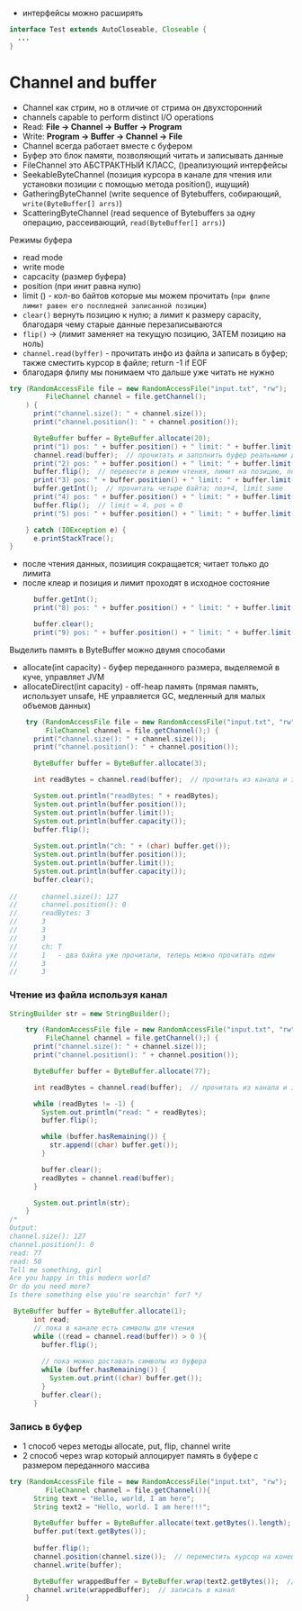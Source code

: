 - интерфейсы можно расширять

```Java
interface Test extends AutoCloseable, Closeable {
  ...
}
```
# Channel and buffer
- Channel как стрим, но в отличие от стрима он двухсторонний
- channels capable to perform distinct I/O operations
- Read:  **File -> Channel -> Buffer -> Program**
- Write: **Program -> Buffer -> Channel -> File**
- Channel всегда работает вместе с буфером
- Буфер это блок памяти, позволяющий читать и записывать данные
- FileChannel это АБСТРАКТНЫЙ КЛАСС, ()реализующий интерфейсы
-   SeekableByteChannel (позиция курсора в канале для чтения или установки позиции с помощью метода position(), ищущий)
-   GatheringByteChannel (write sequence of Bytebuffers, собирающий, `write(ByteBuffer[] arrs)`)
-   ScatteringByteChannel (read sequence of Bytebuffers за одну операцию, рассеивающий, `read(ByteBuffer[] arrs)`)

Режимы буфера
- read mode
- write mode
- capcacity (размер буфера)
- position (при инит равна нулю)
- limit () - кол-во байтов которые мы можем прочитать (`при флипе лимит равен его послледней записанной позиции`)
- `clear()` вернуть позицию к нулю; а лимит к размеру capacity, благодаря чему старые данные перезаписываются
- `flip()` -> (лимит заменяет на текущую позицию, ЗАТЕМ позицию на ноль)
- `channel.read(byffer)` - прочитать инфо из файла и записать в буфер; также сместить курсор в файле; return -1 if EOF
- благодаря флипу мы понимаем что дальше уже читать не нужно
```Java
try (RandomAccessFile file = new RandomAccessFile("input.txt", "rw");
         FileChannel channel = file.getChannel();
    ) {
      print("channel.size(): " + channel.size());
      print("channel.position(): " + channel.position());

      ByteBuffer buffer = ByteBuffer.allocate(20);
      print("1) pos: " + buffer.position() + " limit: " + buffer.limit());  // 1) pos: 0 limit: 20
      channel.read(buffer);  // прочитать и заполнить буфер реальными данными
      print("2) pos: " + buffer.position() + " limit: " + buffer.limit());  // 2) pos: 20 limit: 20
      buffer.flip();  // перевести в режим чтения, лимит на позицию, позицию на ноль
      print("3) pos: " + buffer.position() + " limit: " + buffer.limit());  // 3) pos: 0 limit: 20
      buffer.getInt();  // прочитать четыре байта; поз+4, limit same
      print("4) pos: " + buffer.position() + " limit: " + buffer.limit());  // 1) pos: 4 limit: 20
      buffer.flip();  // limit = 4, pos = 0
      print("5) pos: " + buffer.position() + " limit: " + buffer.limit());  // 1) pos: 0 limit: 4

    } catch (IOException e) {
      e.printStackTrace();
}
```
- после чтения данных, позииция сокращается; читает только до лимита
- после клеар и позиция и лимит проходят в исходное состояние
``` Java
      buffer.getInt();
      print("8) pos: " + buffer.position() + " limit: " + buffer.limit());  // 8) pos: 4 limit: 4

      buffer.clear();
      print("9) pos: " + buffer.position() + " limit: " + buffer.limit());  // 9) pos: 0 limit: 20
```
  Выделить память в ByteBuffer можно двумя способами
  - allocate(int capacity) - буфер переданного размера, выделяемой в куче, управляет JVM
  - allocateDirect(int capacity) - off-heap память (прямая память, использует unsafe, НЕ управляется GC, медленный для малых объемов данных)

```Java
    try (RandomAccessFile file = new RandomAccessFile("input.txt", "rw");
         FileChannel channel = file.getChannel();) {
      print("channel.size(): " + channel.size());
      print("channel.position(): " + channel.position());

      ByteBuffer buffer = ByteBuffer.allocate(3);

      int readBytes = channel.read(buffer);  // прочитать из канала и записать в буфер

      System.out.println("readBytes: " + readBytes);
      System.out.println(buffer.position());
      System.out.println(buffer.limit());
      System.out.println(buffer.capacity());
      buffer.flip();
      
      System.out.println("ch: " + (char) buffer.get());
      System.out.println(buffer.position());
      System.out.println(buffer.limit());
      System.out.println(buffer.capacity());
      buffer.clear();
      
//      channel.size(): 127
//      channel.position(): 0
//      readBytes: 3
//      3
//      3
//      3
//      ch: T
//      1   - два байта уже прочитали, теперь можно прочитать один
//      3
//      3
```
### Чтение из файла используя канал
```Java
StringBuilder str = new StringBuilder();

    try (RandomAccessFile file = new RandomAccessFile("input.txt", "rw");
         FileChannel channel = file.getChannel();) {
      print("channel.size(): " + channel.size());
      print("channel.position(): " + channel.position());

      ByteBuffer buffer = ByteBuffer.allocate(77);

      int readBytes = channel.read(buffer);  // прочитать из канала и записать в буфер

      while (readBytes != -1) {
        System.out.println("read: " + readBytes);
        buffer.flip();

        while (buffer.hasRemaining()) {
          str.append((char) buffer.get());
        }

        buffer.clear();
        readBytes = channel.read(buffer);
      }

      System.out.println(str);
    }
/*
Output:
channel.size(): 127
channel.position(): 0
read: 77
read: 50
Tell me something, girl
Are you happy in this modern world?
Or do you need more?
Is there something else you're searchin' for? */
```

```Java
 ByteBuffer buffer = ByteBuffer.allocate(1);
      int read;
      // пока в канале есть символы для чтения
      while ((read = channel.read(buffer)) > 0 ){
        buffer.flip(); 
        
        // пока можно доставать символы из буфера
        while (buffer.hasRemaining()) {
          System.out.print((char) buffer.get());
        }
        buffer.clear();
      }
```
### Запись в буфер
- 1 способ через методы allocate, put, flip, channel write
- 2 способ через wrap который аллоцирует память в буфере с размером переданного массива
```Java
try (RandomAccessFile file = new RandomAccessFile("input.txt", "rw");
         FileChannel channel = file.getChannel()){
      String text = "Hello, world, I am here";
      String text2 = "Hello, world. I am here!!!";

      ByteBuffer buffer = ByteBuffer.allocate(text.getBytes().length);
      buffer.put(text.getBytes());
      
      buffer.flip();
      channel.position(channel.size());  // переместить курсор на конец файла
      channel.write(buffer);

      ByteBuffer wrappedBuffer = ByteBuffer.wrap(text2.getBytes());  // обернуть буфер;
      channel.write(wrappedBuffer);  // записать в канал
    }
```
